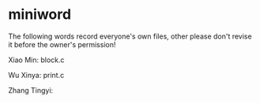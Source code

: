 # miniword
The following words record everyone's own files, other please don't revise it before the owner's permission! 

Xiao Min:
block.c

Wu Xinya:
print.c

Zhang Tingyi:

